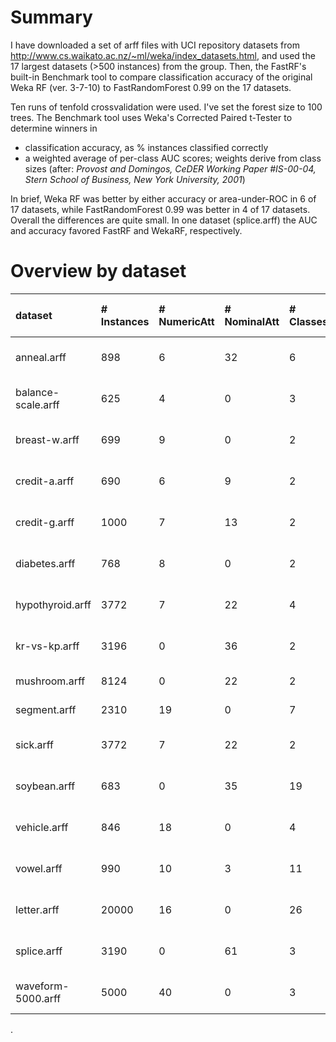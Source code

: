 # Summary #

I have downloaded a set of arff files with UCI repository datasets from http://www.cs.waikato.ac.nz/~ml/weka/index_datasets.html, and used the 17 largest datasets (>500 instances) from the group. Then, the FastRF's built-in Benchmark tool to compare classification accuracy of the original Weka RF (ver. 3-7-10) to FastRandomForest 0.99 on the 17 datasets.

Ten runs of tenfold crossvalidation were used. I've set the forest size to 100 trees. The Benchmark tool uses Weka's Corrected Paired t-Tester to determine winners in
  * classification accuracy, as % instances classified correctly
  * a weighted average of per-class AUC scores; weights derive from class sizes (after: _Provost and Domingos, CeDER Working Paper #IS-00-04, Stern School of Business, New York University, 2001_)

In brief, Weka RF was better by either accuracy or area-under-ROC in 6 of 17 datasets, while FastRandomForest 0.99 was better in 4 of 17 datasets. Overall the differences are quite small. In one dataset (splice.arff) the AUC and accuracy favored FastRF and WekaRF, respectively.

# Overview by dataset #

| **dataset** | **# Instances** | **# NumericAtt** | **# NominalAtt** | **# Classes** | **Weka AUC** | **FastRF AUC** | **AUC diff?** | **Weka accuracy (%)** | **FastRF accuracy (%)** | **accuracy diff?** |
|:------------|:----------------|:-----------------|:-----------------|:--------------|:-------------|:---------------|:--------------|:----------------------|:------------------------|:-------------------|
| anneal.arff | 898 | 6 | 32 | 6 | 1 +- 0.001 | 0.998 +- 0.002 | p=0.0067 (WekaRF wins) | 99.6 +- 0.1 | 99.3 +- 0.1 | p=0.0004 (WekaRF wins) |
| balance-scale.arff | 625 | 4 | 0 | 3 | 0.946 +- 0.001 | 0.945 +- 0.001 | p=0.7607 (no win) | 81.6 +- 0.4 | 81.3 +- 0.2 | p=0.3351 (no win) |
| breast-w.arff | 699 | 9 | 0 | 2 | 0.989 +- 0.001 | 0.991 +- 0.001 | p=0.0093 (FastRF wins) | 96.7 +- 0.3 | 96.8 +- 0.3 | p=0.6867 (no win) |
| credit-a.arff | 690 | 6 | 9 | 2 | 0.924 +- 0.003 | 0.93 +- 0.003 | p=0.0053 (FastRF wins) | 86.2 +- 0.6 | 86.5 +- 0.7 | p=0.5793 (no win) |
| credit-g.arff | 1000 | 7 | 13 | 2 | 0.778 +- 0.007 | 0.76 +- 0.005 | p=0.0028 (WekaRF wins) | 75.8 +- 0.5 | 75.1 +- 0.5 | p=0.0374 (WekaRF wins) |
| diabetes.arff | 768 | 8 | 0 | 2 | 0.825 +- 0.006 | 0.825 +- 0.005 | p=0.3968 (no win) | 76.3 +- 0.9 | 76.2 +- 0.6 | p=0.8826 (no win) |
| hypothyroid.arff | 3772 | 7 | 22 | 4 | 0.999 +- 0 | 0.999 +- 0 | p=0.0623 (no win) | 99.4 +- 0.1 | 99.5 +- 0 | p=0.0043 (FastRF wins) |
| kr-vs-kp.arff | 3196 | 0 | 36 | 2 | 0.999 +- 0 | 0.999 +- 0 | p=0.0009 (WekaRF wins) | 99.2 +- 0.1 | 98.7 +- 0.1 | p=0.0001 (WekaRF wins) |
| mushroom.arff | 8124 | 0 | 22 | 2 | 1 +- 0 | 1 +- 0 | p=1.0000 (no win) | 100 +- 0 | 100 +- 0 | p=1.0000 (no win) |
| segment.arff | 2310 | 19 | 0 | 7 | 0.999 +- 0 | 0.999 +- 0 | p=0.3667 (no win) | 98.1 +- 0.2 | 98 +- 0.1 | p=0.1842 (no win) |
| sick.arff | 3772 | 7 | 22 | 2 | 0.997 +- 0 | 0.996 +- 0.001 | p=0.0053 (WekaRF wins) | 98.3 +- 0.1 | 98.4 +- 0.1 | p=0.3201 (no win) |
| soybean.arff | 683 | 0 | 35 | 19 | 0.996 +- 0 | 0.994 +- 0.001 | p=0.0004 (WekaRF wins) | 93.2 +- 0.5 | 92.5 +- 0.4 | p=0.0216 (WekaRF wins) |
| vehicle.arff | 846 | 18 | 0 | 4 | 0.93 +- 0.002 | 0.93 +- 0.003 | p=0.6856 (no win) | 74.7 +- 0.8 | 75.2 +- 0.8 | p=0.2982 (no win) |
| vowel.arff | 990 | 10 | 3 | 11 | 1 +- 0 | 0.999 +- 0 | p=0.0000 (WekaRF wins) | 98.1 +- 0.2 | 96.8 +- 0.4 | p=0.0001 (WekaRF wins) |
| letter.arff | 20000 | 16 | 0 | 26 | 0.999 +- 0 | 0.999 +- 0 | p=0.0167 (FastRF wins) | 96.2 +- 0.1 | 96.2 +- 0.1 | p=0.1072 (no win) |
| splice.arff | 3190 | 0 | 61 | 3 | 0.993 +- 0.001 | 0.99 +- 0 | p=0.0001 (WekaRF wins) | 93 +- 0.4 | 94.1 +- 0.3 | p=0.0026 (FastRF wins) |
| waveform-5000.arff | 5000 | 40 | 0 | 3 | 0.965 +- 0 | 0.965 +- 0.001 | p=0.4064 (no win) | 84.8 +- 0.3 | 84.8 +- 0.2 | p=0.9817 (no win) |

.